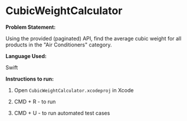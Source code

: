 # CubicWeightCalculator

**Problem Statement:**

Using the provided (paginated) API, find the average cubic weight for all products in the "Air Conditioners" category.

**Language Used:**

Swift

**Instructions to run:**

1. Open `CubicWeightCalculator.xcodeproj` in Xcode

2. CMD + R - to run

3. CMD + U - to run automated test cases

